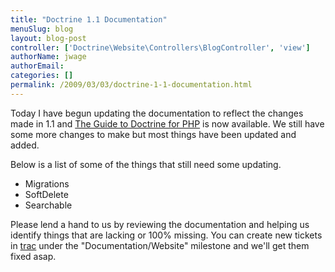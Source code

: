 ```yaml
---
title: "Doctrine 1.1 Documentation"
menuSlug: blog
layout: blog-post
controller: ['Doctrine\Website\Controllers\BlogController', 'view']
authorName: jwage
authorEmail:
categories: []
permalink: /2009/03/03/doctrine-1-1-documentation.html
---
```

Today I have begun updating the documentation to reflect the changes
made in 1.1 and [The Guide to Doctrine for
PHP](http://www.doctrine-project.org/documentation/manual/1_1/en) is now
available. We still have some more changes to make but most things have
been updated and added.

Below is a list of some of the things that still need some updating.

-   Migrations
-   SoftDelete
-   Searchable

Please lend a hand to us by reviewing the documentation and helping us
identify things that are lacking or 100% missing. You can create new
tickets in [trac](http://trac.doctrine-project.org) under the
"Documentation/Website" milestone and we'll get them fixed asap.
